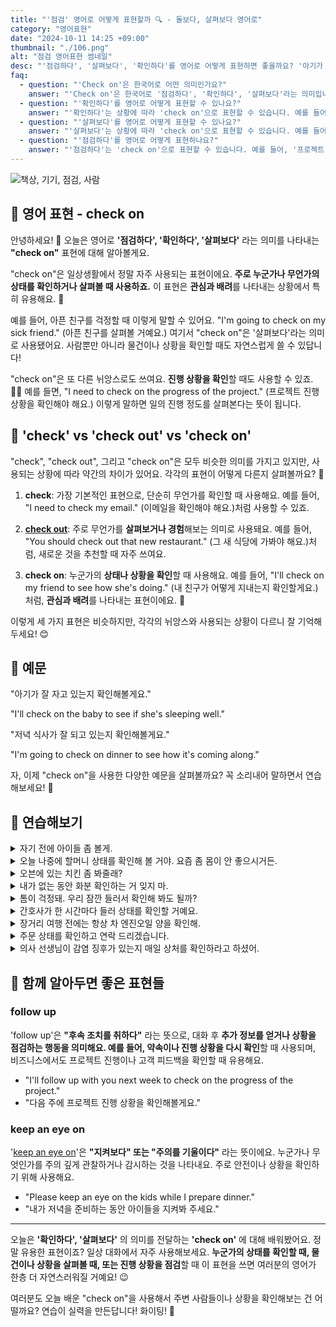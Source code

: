 ```yaml
---
title: "'점검' 영어로 어떻게 표현할까 🔍 - 돌보다, 살펴보다 영어로"
category: "영어표현"
date: "2024-10-11 14:25 +09:00"
thumbnail: "./106.png"
alt: "점검 영어표현 썸네일"
desc: "'점검하다', '살펴보다', '확인하다'를 영어로 어떻게 표현하면 좋을까요? '아기가 잘 자고 있는지 확인해볼게요.', '저녁 식사가 잘 되고 있는지 확인해볼게요.' 등을 영어로 표현하는 법을 배워봅시다. 다양한 예문을 통해서 연습하고 본인의 표현으로 만들어 보세요."
faq:
  - question: "'Check on'은 한국어로 어떤 의미인가요?"
    answer: "'Check on'은 한국어로 '점검하다', '확인하다', '살펴보다'라는 의미입니다. 누군가나 무언가의 상태를 확인하거나 살펴볼 때 사용합니다."
  - question: "'확인하다'를 영어로 어떻게 표현할 수 있나요?"
    answer: "'확인하다'는 상황에 따라 'check on'으로 표현할 수 있습니다. 예를 들어, '아기가 잘 자고 있는지 확인해볼게요'는 'I'll check on the baby to see if she's sleeping well'로 말할 수 있습니다."
  - question: "'살펴보다'를 영어로 어떻게 표현할 수 있나요?"
    answer: "'살펴보다'는 상황에 따라 'check on'으로 표현할 수 있습니다. 예를 들어, '저녁 식사가 잘 되고 있는지 살펴볼게요'는 'I'm going to check on dinner to see how it's coming along'로 말할 수 있습니다."
  - question: "'점검하다'를 영어로 어떻게 표현하나요?"
    answer: "'점검하다'는 'check on'으로 표현할 수 있습니다. 예를 들어, '프로젝트 진행 상황을 점검해야 해요'는 'I need to check on the progress of the project'로 말할 수 있습니다."
---
```


![책상, 기기, 점검, 사람](./106-1.jpg)

## 🌟 영어 표현 - check on

안녕하세요! 👋 오늘은 영어로 **'점검하다', '확인하다', '살펴보다'** 라는 의미를 나타내는 **"check on"** 표현에 대해 알아볼게요.

"check on"은 일상생활에서 정말 자주 사용되는 표현이에요. **주로 누군가나 무언가의 상태를 확인하거나 살펴볼 때 사용하죠.** 이 표현은 **관심과 배려**를 나타내는 상황에서 특히 유용해요. 🤗

예를 들어, 아픈 친구를 걱정할 때 이렇게 말할 수 있어요. "I'm going to check on my sick friend." (아픈 친구를 살펴볼 거예요.) 여기서 "check on"은 '살펴보다'라는 의미로 사용됐어요. 사람뿐만 아니라 물건이나 상황을 확인할 때도 자연스럽게 쓸 수 있답니다!

"check on"은 또 다른 뉘앙스로도 쓰여요. **진행 상황을 확인**할 때도 사용할 수 있죠. 🕵️‍♀️ 예를 들면, "I need to check on the progress of the project." (프로젝트 진행 상황을 확인해야 해요.) 이렇게 말하면 일의 진행 정도를 살펴본다는 뜻이 됩니다.

## 🤔 'check' vs 'check out' vs 'check on'

"check", "check out", 그리고 "check on"은 모두 비슷한 의미를 가지고 있지만, 사용되는 상황에 따라 약간의 차이가 있어요. 각각의 표현이 어떻게 다른지 살펴볼까요? 🤔

1. **check**: 가장 기본적인 표현으로, 단순히 무언가를 확인할 때 사용해요. 예를 들어, "I need to check my email." (이메일을 확인해야 해요.)처럼 사용할 수 있죠.

2. [**check out**](/blog/in-english/104check-out/): 주로 무언가를 **살펴보거나 경험**해보는 의미로 사용돼요. 예를 들어, "You should check out that new restaurant." (그 새 식당에 가봐야 해요.)처럼, 새로운 것을 추천할 때 자주 쓰여요.

3. **check on**: 누군가의 **상태나 상황을 확인**할 때 사용해요. 예를 들어, "I'll check on my friend to see how she's doing." (내 친구가 어떻게 지내는지 확인할게요.)처럼, **관심과 배려**를 나타내는 표현이에요. 💖

이렇게 세 가지 표현은 비슷하지만, 각각의 뉘앙스와 사용되는 상황이 다르니 잘 기억해두세요! 😊

## 📖 예문

"아기가 잘 자고 있는지 확인해볼게요."

"I'll check on the baby to see if she's sleeping well."

"저녁 식사가 잘 되고 있는지 확인해볼게요."

"I'm going to check on dinner to see how it's coming along."

자, 이제 "check on"을 사용한 다양한 예문을 살펴볼까요? 꼭 소리내어 말하면서 연습해보세요! 🚀

## 💬 연습해보기

<details>
<summary>자기 전에 아이들 좀 볼게.</summary>
<span>I'll check on the kids before I <a href="/blog/in-english/240.go-to-bed/">go to bed</a>.</span>
</details>

<details>
<summary>오늘 나중에 할머니 상태를 확인해 볼 거야. 요즘 좀 몸이 안 좋으시거든.</summary>
<span>I'm gonna check on Grandma later today. She's been feeling <a href="/blog/in-english/099.under-the-weather/">under the weather</a>.</span>
</details>

<details>
<summary>오븐에 있는 치킨 좀 봐줄래?</summary>
<span>Hey, could you check on the chicken in the oven?</span>
</details>

<details>
<summary>내가 없는 동안 화분 확인하는 거 잊지 마.</summary>
<span>Don't <a href="/blog/in-english/023.forget/">forget</a> to check on your plants while I'm away.</span>
</details>

<details>
<summary>톰이 걱정돼. 우리 잠깐 들러서 확인해 봐도 될까?</summary>
<span>I'm worried about Tom. <a href="/blog/in-englsih/028.would-you-mind/">Mind if</a> we swing by his place to check on him?</span>
</details>

<details>
<summary>간호사가 한 시간마다 들러 상태를 확인할 거예요.</summary>
<span>The nurse will be in to check on you every hour or so.</span>
</details>

<details>
<summary>장거리 여행 전에는 항상 차 엔진오일 양을 확인해.</summary>
<span>I always check on my car's oil level before a long road trip.</span>
</details>

<details>
<summary>주문 상태를 확인하고 연락 드리겠습니다.</summary>
<span>I'll check on the status of your order and <a href="/blog/in-english/043.get-back-to/">get back to</a> you.</span>
</details>

<details>
<summary>의사 선생님이 감염 징후가 있는지 매일 상처를 확인하라고 하셨어.</summary>
<span>The doctor said to check on the wound daily for any signs of infection.</span>
</details>

## 🤝 함께 알아두면 좋은 표현들

### follow up

'follow up'은 **"후속 조치를 취하다"** 라는 뜻으로, 대화 후 **추가 정보를 얻거나 상황을 점검하는 행동을 의미해요. 예를 들어, 약속이나 진행 상황을 다시 확인**할 때 사용되며, 비즈니스에서도 프로젝트 진행이나 고객 피드백을 확인할 때 유용해요.

- "I'll follow up with you next week to check on the progress of the project."
- "다음 주에 프로젝트 진행 상황을 확인해볼게요."

### keep an eye on

'[keep an eye on](/blog/in-english/225.keep-an-eye-on/)'은 **"지켜보다" 또는 "주의를 기울이다"** 라는 뜻이에요. 누군가나 무엇인가를 주의 깊게 관찰하거나 감시하는 것을 나타내요. 주로 안전이나 상황을 확인하기 위해 사용해요.

- "Please keep an eye on the kids while I prepare dinner."
- "내가 저녁을 준비하는 동안 아이들을 지켜봐 주세요."

---

오늘은 **'확인하다', '살펴보다'** 의 의미를 전달하는 **'check on'** 에 대해 배워봤어요. 정말 유용한 표현이죠? 일상 대화에서 자주 사용해보세요. **누군가의 상태를 확인할 때, 물건이나 상황을 살펴볼 때, 또는 진행 상황을 점검**할 때 이 표현을 쓰면 여러분의 영어가 한층 더 자연스러워질 거예요! 😉

여러분도 오늘 배운 "check on"을 사용해서 주변 사람들이나 상황을 확인해보는 건 어떨까요? 연습이 실력을 만든답니다! 화이팅! 💪
